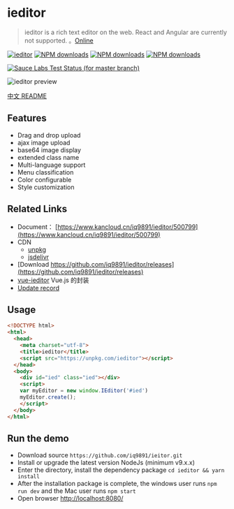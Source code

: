 # ieditor

> ieditor is a rich text editor on the web. React and Angular are currently not supported. 。[Online](https://output.jsbin.com/vacacir)

[![ieditor](https://img.shields.io/npm/v/ieditor.svg?style=flat-square)](https://www.npmjs.org/package/ieditor)
[![NPM downloads](http://img.shields.io/npm/dm/ieditor.svg?style=flat-square)](https://npmjs.org/package/ieditor)
[![NPM downloads](https://img.shields.io/npm/dt/ieditor.svg?style=flat-square)](https://npmjs.org/package/ieditor)
[![NPM downloads](http://img.badgesize.io/https://unpkg.com/ieditor?compression=gzip&style=flat-square)](https://unpkg.com/ieditor)

[![Sauce Labs Test Status (for master branch)](https://badges.herokuapp.com/browsers?googlechrome=7&firefox=7&microsoftedge=10&iexplore=9&safari=10.10)](https://saucelabs.com/u/_wmhilton)

![ieditor preview](./ieditor-preview-en.png)

[中文 README](README-zh_CN.md)

## Features

- Drag and drop upload
- ajax image upload
- base64 image display
- extended class name
- Multi-language support
- Menu classification
- Color configurable
- Style customization

## Related Links

- Document： [https://www.kancloud.cn/iq9891/ieditor/500799](https://www.kancloud.cn/iq9891/ieditor/500799)
- CDN
  - [unpkg](https://unpkg.com/ieditor)
  - [jsdelivr](https://cdn.jsdelivr.net/npm/ieditor@latest/dist/)
- [Download https://github.com/iq9891/ieditor/releases](https://github.com/iq9891/ieditor/releases)
- [vue-ieditor](https://github.com/iq9891/vue-ieditor) Vue.js 的封装
- [Update record](https://github.com/iq9891/ieditor/blob/master/changelog.md)

## Usage

``` html
<!DOCTYPE html>
<html>
  <head>
    <meta charset="utf-8">
    <title>ieditor</title>
    <script src="https://unpkg.com/ieditor"></script>
  </head>
  <body>
    <div id="ied" class="ied"></div>
    <script>
    var myEditor = new window.IEditor('#ied')
    myEditor.create();
    </script>
  </body>
</html>
```

## Run the demo

- Download source `https://github.com/iq9891/ieitor.git`
- Install or upgrade the latest version NodeJs (minimum v9.x.x)
- Enter the directory, install the dependency package `cd ieditor && yarn install`
- After the installation package is complete, the windows user runs `npm run dev` and the Mac user runs `npm start`
- Open browser [http://localhost:8080/](http://localhost:8080/)
